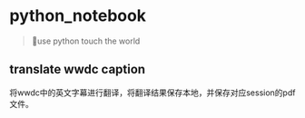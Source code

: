 # python_notebook

> 🐍use python touch the world

## translate wwdc caption

将wwdc中的英文字幕进行翻译，将翻译结果保存本地，并保存对应session的pdf文件。

